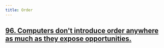 ```yaml
---
title: Order
---
```


## [96. Computers don't introduce order anywhere as much as they expose opportunities.](http://www.cs.yale.edu/homes/perlis-alan/quotes.html)
